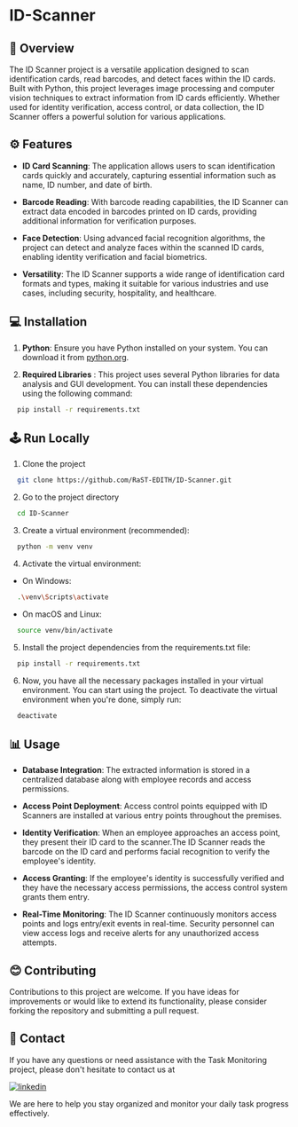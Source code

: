 # ID-Scanner

## 📌 Overview

The ID Scanner project is a versatile application designed to scan identification cards, read barcodes, and detect faces within the ID cards. Built with Python, this project leverages image processing and computer vision techniques to extract information from ID cards efficiently. Whether used for identity verification, access control, or data collection, the ID Scanner offers a powerful solution for various applications.

## ⚙ Features

- **ID Card Scanning**: The application allows users to scan identification cards quickly and accurately, capturing essential information such as name, ID number, and date of birth.

- **Barcode Reading**: With barcode reading capabilities, the ID Scanner can extract data encoded in barcodes printed on ID cards, providing additional information for verification purposes.

- **Face Detection**: Using advanced facial recognition algorithms, the project can detect and analyze faces within the scanned ID cards, enabling identity verification and facial biometrics.

- **Versatility**: The ID Scanner supports a wide range of identification card formats and types, making it suitable for various industries and use cases, including security, hospitality, and healthcare.

## 💻 Installation

1) **Python**: Ensure you have Python installed on your system. You can download it from [python.org](https://www.python.org/).

2) **Required Libraries** : This project uses several Python libraries for data analysis and GUI development. You can install these dependencies using the following command:

```bash
  pip install -r requirements.txt
```
    
## 🕹 Run Locally

1) Clone the project

```bash
  git clone https://github.com/RaST-EDITH/ID-Scanner.git
```

2) Go to the project directory

```bash
  cd ID-Scanner
```

3) Create a virtual environment (recommended):

```bash
  python -m venv venv
```

4) Activate the virtual environment:

- On Windows:

```bash
  .\venv\Scripts\activate
```

- On macOS and Linux:

```bash
  source venv/bin/activate
```

5) Install the project dependencies from the requirements.txt file:

```bash
  pip install -r requirements.txt
```

6) Now, you have all the necessary packages installed in your virtual environment. You can start using the project. 
To deactivate the virtual environment when you're done, simply run:

```bash
  deactivate
```
## 📊 Usage

- **Database Integration**: The extracted information is stored in a centralized database along with employee records and access permissions.

- **Access Point Deployment**: Access control points equipped with ID Scanners are installed at various entry points throughout the premises.

- **Identity Verification**: When an employee approaches an access point, they present their ID card to the scanner.The ID Scanner reads the barcode on the ID card and performs facial recognition to verify the employee's identity.

- **Access Granting**: If the employee's identity is successfully verified and they have the necessary access permissions, the access control system grants them entry.

- **Real-Time Monitoring**: The ID Scanner continuously monitors access points and logs entry/exit events in real-time.
Security personnel can view access logs and receive alerts for any unauthorized access attempts.

## 😊 Contributing

Contributions to this project are welcome. If you have ideas for improvements or would like to extend its functionality, please consider forking the repository and submitting a pull request.

## 📎 Contact


If you have any questions or need assistance with the Task Monitoring project, please don't hesitate to contact us at 

[![linkedin](https://img.shields.io/badge/linkedin-0A66C2?style=for-the-badge&logo=linkedin&logoColor=white)](https://www.linkedin.com/in/raghvendra-singh-053977226)

 We are here to help you stay organized and monitor your daily task progress effectively.




